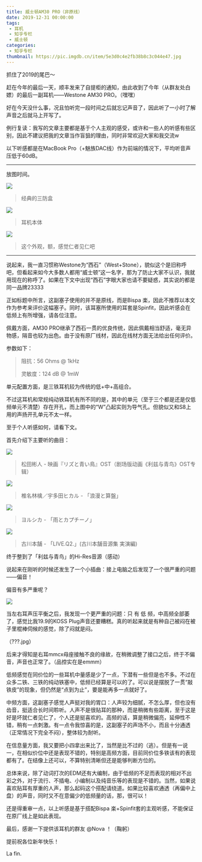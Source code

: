 ```yaml
---
title: 威士顿AM30 PRO（非原线）
date: 2019-12-31 00:00:00
tags: 
 - 耳机
 - 知乎专栏
 - 威士顿
categories:
 - 知乎专栏
thumbnail: https://pic.imgdb.cn/item/5e3d0c4e2fb38b8c3c044e47.jpg
---
```


抓住了2019的尾巴～

<!--more-->

赶在今年的最后一天，顺丰发来了自提柜的通知，由此收到了今年（从群友处白嫖）的最后一副耳机——Westone AM30 PRO。（嘿嘿）

好在今天没什么事，况且怕听完一段时间之后就忘记声音了，因此听了一小时了解声音之后就马上开写了。

例行复读：我写的文章主要都是基于个人主观的感受，或许和一些人的听感有些区别，因此不建议把我的文章当作盲狙的理由，同时非常欢迎大家和我交流w

以下听感都是在MacBook Pro（+魅族DAC线）作为前端的情况下，平均听音声压低于60dB。

___

放图时间。

![](https://pic.imgdb.cn/item/5e3d0c4e2fb38b8c3c044e49.jpg)

> 经典的三防盒

![](https://pic.imgdb.cn/item/5e3d0c4e2fb38b8c3c044e4b.jpg)

> 耳机本体

![](https://pic.imgdb.cn/item/5e3d0c4e2fb38b8c3c044e4d.jpg)

> 这个外观，额，感觉仁者见仁吧

___

说起来，我一直习惯称Westone为“西石”（West+Stone），貌似这个是旧称呼吧，但看起来如今大多数人都用“威士顿”这一名字，那为了防止大家不认识，我就用现在的称呼了。如果在下文中出现“西石”字眼大家也请不要疑惑，其实说的都是同一品牌23333

正如标题中所言，这副塞子使用的并不是原线，而是Bispa 楽，因此不推荐以本文作为参考来评价这幅塞子。同时，该耳塞所使用的耳套是Spinfit，因此听感会在低频上有所增强，请各位注意。

佩戴方面，AM30 PRO继承了西石一贯的优良传统，因此佩戴相当舒适，毫无异物感，隔音也较为出色。由于没有原厂线材，因此在线材方面无法给出任何评价。

参数如下：

>阻抗：56 Ohms @ 1kHz
>
>灵敏度：124 dB @ 1mW

单元配置方面，是三铁耳机较为传统的低+中+高组合。

不过这耳机和常规纯动铁耳机有所不同的是，其中的单元（至于三个都是还是仅低频单元不清楚）存在开孔，而上图中的“W”凸起实则为导气孔。但貌似又和S8上用的声扬开孔单元不太一样。

至于个人听感如何，请看下文。

首先介绍下主要听的曲目：

![](https://pic.imgdb.cn/item/5e3d0c4e2fb38b8c3c044e4f.jpg)

> 松田彬人 - 映画『リズと青い鳥』OST（剧场版动画《利兹与青鸟》OST专辑）

![](https://pic.imgdb.cn/item/5e3d0c4e2fb38b8c3c044e51.jpg)

> 椎名林檎／宇多田ヒカル - 「浪漫と算盤」

![](https://pic.imgdb.cn/item/5e3d0b852fb38b8c3c043b21.jpg)

> ヨルシカ - 「雨とカプチーノ」

![](https://pic.imgdb.cn/item/5e3d0b852fb38b8c3c043b27.jpg)

> 古川本舗 - 「LIVE.Q2.」(古川本舗音源集 実演編)

终于整到了「利兹与青鸟」的Hi-Res音源（感动）

说起来在刚听的时候还发生了一个小插曲：接上电脑之后发现了一个很严重的问题——偏音！

偏音有多严重呢？

![](https://pic.imgdb.cn/item/5e3d0c4e2fb38b8c3c044e55.jpg)

当左右耳声压平衡之后，我发现一个更严重的问题：只 有 低 频，中高频全部萎了，感觉比我19.9的KOSS Plug声音还要糟糕。真的听起来就是有种自己被闷在被子里棍棒伺候的感觉，除了闷就是闷。

（???.jpg）

后来才得知是右耳mmcx母座接触不良的缘故，在稍微调整了接口之后，终于不偏音，声音也正常了。（品控实在是emmm）

低频感觉在同价位的一些耳机中量感是少了一点，下潜有一些但是也不多。不过在众多二铁、三铁的纯动铁塞中，低频已经算是可以的了。可以说是摆脱了一贯“敲铁皮”的现象，但仍然是“点到为止”，要是能再多一点就好了。

中频方面，这副塞子感觉人声挺对我的胃口：人声较为细腻，不怎么厚，但也没有齿音，挺适合长时间聆听。人声不是很贴耳的那种，而是稍微有些距离，至于这是好是坏就仁者见仁了，个人还是挺喜欢的。高频的话，算是稍微偏亮，延伸性不错，稍有一点刺激。有一点令我惊喜的是，这副塞子的声场不小，而且十分通透（正常情况下完全不闷），整体较为耐听。

在信息量方面，我又要把小四拿出来比了，当然是比不过的（逃）。但是有一说一，在相似价位中还是表现不错的，特别是高频方面，目前同价位多铁该有的表现都有了。在结像上还可以，不算特别清晰但还是能够判断方位的。

总体来说，除了动词打次的EDM还有大编制，由于低频的不足而表现的相对不出彩之外，对于流行、不插电、小编制以及纯音乐等的表现是不错的。当然，如果说喜欢贴耳有厚重的人声，那么起码这个搭配请绕道。如果比较喜欢通透（再偏中上盘）的声音，同时又不在意偏少的低频量的话，那，很可以！

还是得重审一点，以上听感是基于搭配Bispa 楽+Spinfit套的主观听感，不能保证在原厂线上是如此表现。

最后，感谢一下提供该耳机的群友 @Nova ！（鞠躬）

提前祝各位新年快乐！

La fin.
